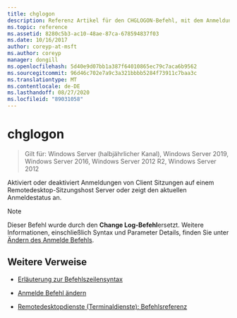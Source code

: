 ```yaml
---
title: chglogon
description: Referenz Artikel für den CHGLOGON-Befehl, mit dem Anmeldungen von Client Sitzungen auf einem Remotedesktop-Sitzungshost Server aktiviert oder deaktiviert werden, oder der aktuelle Anmeldestatus angezeigt wird.
ms.topic: reference
ms.assetid: 8280c5b3-ac10-48ae-87ca-678594837f03
ms.date: 10/16/2017
author: coreyp-at-msft
ms.author: coreyp
manager: dongill
ms.openlocfilehash: 5d40e9d07bb1a387f64010865ec79c7aca6b9562
ms.sourcegitcommit: 96d46c702e7a9c3a321bbbb5284f73911c7baa3c
ms.translationtype: MT
ms.contentlocale: de-DE
ms.lasthandoff: 08/27/2020
ms.locfileid: "89031058"
---
```

# <a name="chglogon"></a>chglogon

> Gilt für: Windows Server (halbjährlicher Kanal), Windows Server 2019, Windows Server 2016, Windows Server 2012 R2, Windows Server 2012

Aktiviert oder deaktiviert Anmeldungen von Client Sitzungen auf einem Remotedesktop-Sitzungshost Server oder zeigt den aktuellen Anmeldestatus an.

> [!NOTE]
> Dieser Befehl wurde durch den **Change Log-Befehl**ersetzt. Weitere Informationen, einschließlich Syntax und Parameter Details, finden Sie unter [Ändern des Anmelde Befehls](change-logon.md).

## <a name="additional-references"></a>Weitere Verweise

- [Erläuterung zur Befehlszeilensyntax](command-line-syntax-key.md)

- [Anmelde Befehl ändern](change-logon.md)

- [Remotedesktopdienste (Terminaldienste): Befehlsreferenz](remote-desktop-services-terminal-services-command-reference.md)
